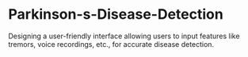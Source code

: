 # Parkinson-s-Disease-Detection
Designing a user-friendly interface allowing users to input features like tremors, voice recordings, etc., for accurate disease detection.
